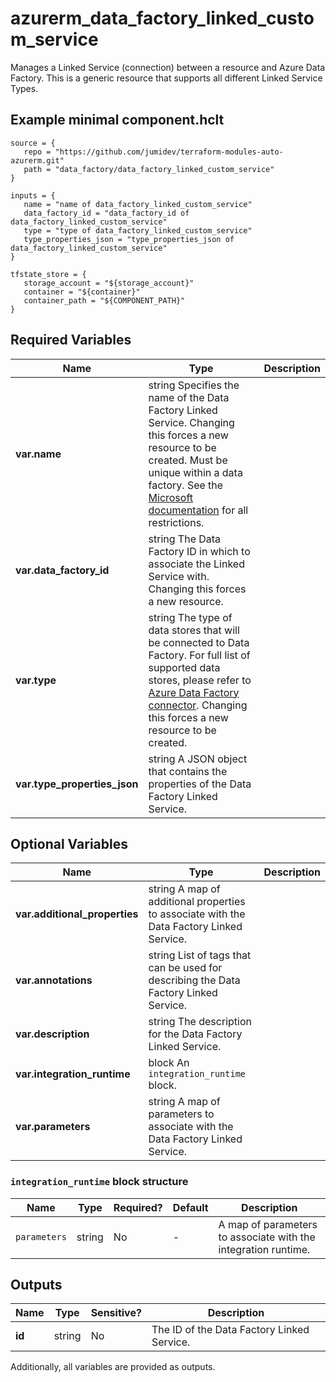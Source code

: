 # azurerm_data_factory_linked_custom_service

Manages a Linked Service (connection) between a resource and Azure Data Factory. This is a generic resource that supports all different Linked Service Types.

## Example minimal component.hclt

```hcl
source = {
   repo = "https://github.com/jumidev/terraform-modules-auto-azurerm.git" 
   path = "data_factory/data_factory_linked_custom_service" 
}

inputs = {
   name = "name of data_factory_linked_custom_service" 
   data_factory_id = "data_factory_id of data_factory_linked_custom_service" 
   type = "type of data_factory_linked_custom_service" 
   type_properties_json = "type_properties_json of data_factory_linked_custom_service" 
}

tfstate_store = {
   storage_account = "${storage_account}" 
   container = "${container}" 
   container_path = "${COMPONENT_PATH}" 
}

```

## Required Variables

| Name | Type |  Description |
| ---- | --------- |  ----------- |
| **var.name** | string  Specifies the name of the Data Factory Linked Service. Changing this forces a new resource to be created. Must be unique within a data factory. See the [Microsoft documentation](https://docs.microsoft.com/azure/data-factory/naming-rules) for all restrictions. | 
| **var.data_factory_id** | string  The Data Factory ID in which to associate the Linked Service with. Changing this forces a new resource. | 
| **var.type** | string  The type of data stores that will be connected to Data Factory. For full list of supported data stores, please refer to [Azure Data Factory connector](https://docs.microsoft.com/azure/data-factory/connector-overview). Changing this forces a new resource to be created. | 
| **var.type_properties_json** | string  A JSON object that contains the properties of the Data Factory Linked Service. | 

## Optional Variables

| Name | Type |  Description |
| ---- | --------- |  ----------- |
| **var.additional_properties** | string  A map of additional properties to associate with the Data Factory Linked Service. | 
| **var.annotations** | string  List of tags that can be used for describing the Data Factory Linked Service. | 
| **var.description** | string  The description for the Data Factory Linked Service. | 
| **var.integration_runtime** | block  An `integration_runtime` block. | 
| **var.parameters** | string  A map of parameters to associate with the Data Factory Linked Service. | 

### `integration_runtime` block structure

| Name | Type | Required? | Default | Description |
| ---- | ---- | --------- | ------- | ----------- |
| `parameters` | string | No | - | A map of parameters to associate with the integration runtime. |



## Outputs

| Name | Type | Sensitive? | Description |
| ---- | ---- | --------- | --------- |
| **id** | string | No  | The ID of the Data Factory Linked Service. | 

Additionally, all variables are provided as outputs.
